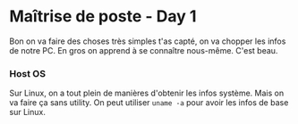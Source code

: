 # Maîtrise de poste - Day 1
Bon on va faire des choses très simples t'as capté, on va chopper les infos de notre PC. En gros on apprend à se connaître nous-même. C'est beau.
### Host OS
Sur Linux, on a tout plein de manières d'obtenir les infos système. Mais on va faire ça sans utility. 
On peut utiliser `uname -a` pour avoir les infos de base sur Linux.

<!--stackedit_data:
eyJoaXN0b3J5IjpbMzAwNDcxMTg1LC0xNzYzMDQ4NTMzLC0yMD
g4NzQ2NjEyXX0=
-->